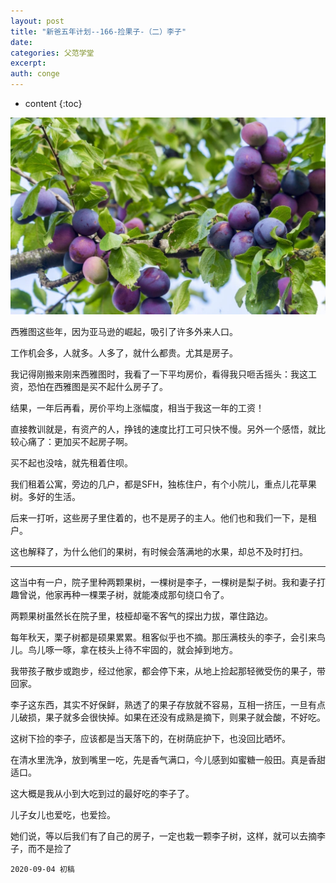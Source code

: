 ```yaml
---
layout: post
title: "新爸五年计划--166-捡果子-（二）李子"
date:
categories: 父范学堂
excerpt:
auth: conge
---
```

* content
{:toc}


![](/assets/images/父范学堂/118382-6a2c648776299f31.png)

西雅图这些年，因为亚马逊的崛起，吸引了许多外来人口。

工作机会多，人就多。人多了，就什么都贵。尤其是房子。

我记得刚搬来刚来西雅图时，我看了一下平均房价，看得我只咂舌摇头：我这工资，恐怕在西雅图是买不起什么房子了。

结果，一年后再看，房价平均上涨幅度，相当于我这一年的工资！

直接教训就是，有资产的人，挣钱的速度比打工可只快不慢。另外一个感悟，就比较心痛了：更加买不起房子啊。

买不起也没啥，就先租着住呗。

我们租着公寓，旁边的几户，都是SFH，独栋住户，有个小院儿，重点儿花草果树。多好的生活。

后来一打听，这些房子里住着的，也不是房子的主人。他们也和我们一下，是租户。

这也解释了，为什么他们的果树，有时候会落满地的水果，却总不及时打扫。

-----

这当中有一户，院子里种两颗果树，一棵树是李子，一棵树是梨子树。我和妻子打趣曾说，他家再种一棵栗子树，就能凑成那句绕口令了。

两颗果树虽然长在院子里，枝桠却毫不客气的探出力拔，罩住路边。

每年秋天，栗子树都是硕果累累。租客似乎也不摘。那压满枝头的李子，会引来鸟儿。鸟儿啄一啄，拿在枝头上待不牢固的，就会掉到地方。

我带孩子散步或跑步，经过他家，都会停下来，从地上捡起那轻微受伤的果子，带回家。

李子这东西，其实不好保鲜，熟透了的果子存放就不容易，互相一挤压，一旦有点儿破损，果子就多会很快掉。如果在还没有成熟是摘下，则果子就会酸，不好吃。

这树下捡的李子，应该都是当天落下的，在树荫庇护下，也没回比晒坏。

在清水里洗净，放到嘴里一吃，先是香气满口，今儿感到如蜜糖一般田。真是香甜适口。

这大概是我从小到大吃到过的最好吃的李子了。

儿子女儿也爱吃，也爱捡。

她们说，等以后我们有了自己的房子，一定也栽一颗李子树，这样，就可以去摘李子，而不是捡了

```
2020-09-04 初稿
```
